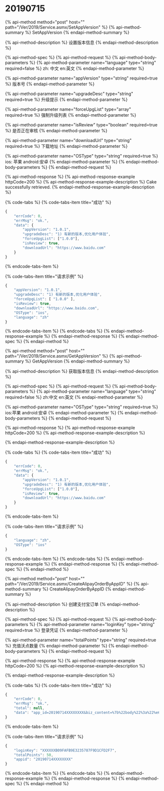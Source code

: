 # 20190715

{% api-method method="post" host="" path="/Ver/2019/Service.asmx/SetAppVersion" %}
{% api-method-summary %}
SetAppVersion
{% endapi-method-summary %}

{% api-method-description %}
设置版本信息
{% endapi-method-description %}

{% api-method-spec %}
{% api-method-request %}
{% api-method-body-parameters %}
{% api-method-parameter name="language" type="string" required=false %}
zh: 中文 en:英文
{% endapi-method-parameter %}

{% api-method-parameter name="appVersion" type="string" required=true %}
版本号
{% endapi-method-parameter %}

{% api-method-parameter name="upgradeDesc" type="string" required=true %}
升级提示
{% endapi-method-parameter %}

{% api-method-parameter name="forceUpgList" type="array" required=true %}
强制升级列表
{% endapi-method-parameter %}

{% api-method-parameter name="isReview" type="boolean" required=true %}
是否正在审核
{% endapi-method-parameter %}

{% api-method-parameter name="downloadUrl" type="string" required=true %}
下载地址
{% endapi-method-parameter %}

{% api-method-parameter name="OSType" type="string" required=true %}
ios: 苹果     android:安卓
{% endapi-method-parameter %}
{% endapi-method-body-parameters %}
{% endapi-method-request %}

{% api-method-response %}
{% api-method-response-example httpCode=200 %}
{% api-method-response-example-description %}
Cake successfully retrieved.
{% endapi-method-response-example-description %}

{% code-tabs %}
{% code-tabs-item title="成功" %}
```javascript
{
	"errCode": 0,
	"errMsg": "ok.",
	"data": {
		"appVersion": "1.0.1",
		"upgradeDesc": "1) 有新的版本,优化用户体验",
		"forceUpgList": ["1.0.0"],
		"isReview": true,
		"downloadUrl": "https://www.baidu.com"
	}
}
```
{% endcode-tabs-item %}

{% code-tabs-item title="请求示例" %}
```javascript
{
	"appVersion": "1.0.1",
	"upgradeDesc": "1) 有新的版本,优化用户体验",
	"forceUpgList": [ "1.0.0" ],
	"isReview": true,
	"downloadUrl": "https://www.baidu.com",
	"OSType": "ios",
	"language": "zh"
}
```
{% endcode-tabs-item %}
{% endcode-tabs %}
{% endapi-method-response-example %}
{% endapi-method-response %}
{% endapi-method-spec %}
{% endapi-method %}

{% api-method method="post" host="" path="/Ver/2019/Service.asmx/GetAppVersion" %}
{% api-method-summary %}
GetAppVersion
{% endapi-method-summary %}

{% api-method-description %}
获取版本信息
{% endapi-method-description %}

{% api-method-spec %}
{% api-method-request %}
{% api-method-body-parameters %}
{% api-method-parameter name="language" type="string" required=false %}
zh:中文 en:英文
{% endapi-method-parameter %}

{% api-method-parameter name="OSType" type="string" required=true %}
ios:苹果 android:安卓
{% endapi-method-parameter %}
{% endapi-method-body-parameters %}
{% endapi-method-request %}

{% api-method-response %}
{% api-method-response-example httpCode=200 %}
{% api-method-response-example-description %}

{% endapi-method-response-example-description %}

{% code-tabs %}
{% code-tabs-item title="成功" %}
```javascript
{
	"errCode": 0,
	"errMsg": "ok.",
	"data": {
		"appVersion": "1.0.1",
		"upgradeDesc": "1) 有新的版本,优化用户体验",
		"forceUpgList": ["1.0.0"],
		"isReview": true,
		"downloadUrl": "https://www.baidu.com"
	}
}
```
{% endcode-tabs-item %}

{% code-tabs-item title="请求示例" %}
```javascript
{
	"language": "zh",
	"OSType": "ios"
}
```
{% endcode-tabs-item %}
{% endcode-tabs %}
{% endapi-method-response-example %}
{% endapi-method-response %}
{% endapi-method-spec %}
{% endapi-method %}

{% api-method method="post" host="" path="/Ver/2019/Service.asmx/CreateAlipayOrderByAppID" %}
{% api-method-summary %}
CreateAlipayOrderByAppID
{% endapi-method-summary %}

{% api-method-description %}
创建支付宝订单
{% endapi-method-description %}

{% api-method-spec %}
{% api-method-request %}
{% api-method-body-parameters %}
{% api-method-parameter name="loginKey" type="string" required=true %}
登录凭证
{% endapi-method-parameter %}

{% api-method-parameter name="totalPoints" type="string" required=true %}
充值沃点数量
{% endapi-method-parameter %}
{% endapi-method-body-parameters %}
{% endapi-method-request %}

{% api-method-response %}
{% api-method-response-example httpCode=200 %}
{% api-method-response-example-description %}

{% endapi-method-response-example-description %}

{% code-tabs %}
{% code-tabs-item title="成功" %}
```javascript
{
	"errCode": 0,
	"errMsg": "ok.",
	"total": null,
	"data": "app_id=20190714XXXXXXXX&biz_content=%7b%22body%22%3a%22%e6%b2%83%e7%82%b9%e5%85%85%e5%80%bc+%2b+50%22%2c%22subject%22%3a%22%e6%b2%83%e7%82%b9%e5%85%85%e5%80%bc+%2b+50%22%2c%22out_trade_no%22%3a%2220190715W2UJWPVC5Q%22%2c%22timeout_express%22%3a%2215m%22%2c%22total_amount%22%3a%220.01%22%2c%22product_code%22%3a%22QUICK_MSECURITY_PAY%22%2c%22goods_type%22%3a%220%22%7d&charset=utf-8&format=json&method=alipay.trade.app.pay&notify_url=http%3a%2f%2flocalhost%3a31480%2fapi%2fpay%2fnotifyalipay.aspx&sign=oDyXELogMpDMvhNJNi208oI60RtMfyMNdTWpiEQPkwBJX54DrHfuNxJG6h10ZQkhB0gpeYzxH%2f1P1shU1c5ORZnIz3v6KKhkrP3q96tGVQTUK8QRHXxokyPbkDes1yzSDnL5e40P803dMQ%2bptdDdDNP6WS5J7vPt7QtFWjVkclsvwrfDUXZ4WzAh%2bqxpRUL3%2fZrzJZpGi2oTqJY0wTUDUUMPyRYxO7W1fEWrSxqemAKh4c5HgUN5qZkNMQXWO0ZuOcNbkECqA9Laa4Y2UUG1PrLfbRE4n0XYqp0%2bmPCyj2oMDmnMRRGr%2fkEi0ybwHjQlO32Wdj5lvO7U0KW%2bbSxuhg%3d%3d&sign_type=RSA2&timestamp=2019-07-15+14%3a11%3a40&version=1.0"
}
```
{% endcode-tabs-item %}

{% code-tabs-item title="请求示例" %}
```javascript
{
	"loginKey": "XXXXXXB09FAFB9E3235787F9D1CFD2F7",
	"totalPoints": 50,
	"appid": "20190714XXXXXXXX"
}
```
{% endcode-tabs-item %}
{% endcode-tabs %}
{% endapi-method-response-example %}
{% endapi-method-response %}
{% endapi-method-spec %}
{% endapi-method %}

